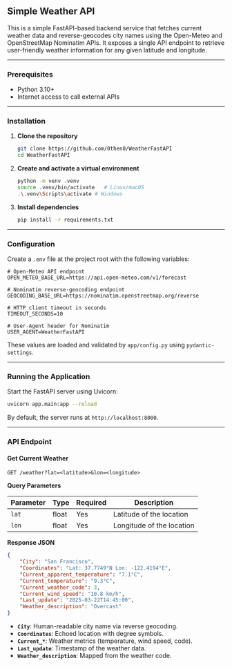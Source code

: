 ## Simple Weather API

This is a simple FastAPI-based backend service that fetches current weather data and reverse-geocodes city names using the Open-Meteo and OpenStreetMap Nominatim APIs. It exposes a single API endpoint to retrieve user-friendly weather information for any given latitude and longitude.

---

### Prerequisites

- Python 3.10+
- Internet access to call external APIs

---

### Installation

1. **Clone the repository**

   ```bash
   git clone https://github.com/0then0/WeatherFastAPI
   cd WeatherFastAPI
   ```

2. **Create and activate a virtual environment**

   ```bash
   python -m venv .venv
   source .venv/bin/activate   # Linux/macOS
   .\.venv\Scripts\activate # Windows
   ```

3. **Install dependencies**

   ```bash
   pip install -r requirements.txt
   ```

---

### Configuration

Create a `.env` file at the project root with the following variables:

```dotenv
# Open-Meteo API endpoint
OPEN_METEO_BASE_URL=https://api.open-meteo.com/v1/forecast

# Nominatim reverse-geocoding endpoint
GEOCODING_BASE_URL=https://nominatim.openstreetmap.org/reverse

# HTTP client timeout in seconds
TIMEOUT_SECONDS=10

# User-Agent header for Nominatim
USER_AGENT=WeatherFastAPI
```

These values are loaded and validated by `app/config.py` using `pydantic-settings`.

---

### Running the Application

Start the FastAPI server using Uvicorn:

```bash
uvicorn app.main:app --reload
```

By default, the server runs at `http://localhost:8000`.

---

### API Endpoint

#### Get Current Weather

```
GET /weather?lat=<latitude>&lon=<longitude>
```

**Query Parameters**

| Parameter | Type  | Required | Description               |
| --------- | ----- | -------- | ------------------------- |
| `lat`     | float | Yes      | Latitude of the location  |
| `lon`     | float | Yes      | Longitude of the location |

**Response JSON**

```json
{
	"City": "San Francisco",
	"Coordinates": "Lat: 37.7749°N Lon: -122.4194°E",
	"Current_apparent_temperature": "7.1°C",
	"Current_temperature": "9.3°C",
	"Current_weather_code": 3,
	"Current_wind_speed": "10.8 km/h",
	"Last_update": "2025-03-22T14:45:00",
	"Weather_description": "Overcast"
}
```

- **`City`**: Human-readable city name via reverse geocoding.
- **`Coordinates`**: Echoed location with degree symbols.
- **`Current_*`**: Weather metrics (temperature, wind speed, code).
- **`Last_update`**: Timestamp of the weather data.
- **`Weather_description`**: Mapped from the weather code.
